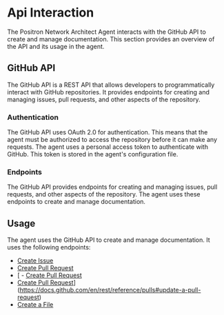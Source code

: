 # Api Interaction

The Positron Network Architect Agent interacts with the GitHub API to create and manage documentation. This section provides an overview of the API and its usage in the agent.

## GitHub API

The GitHub API is a REST API that allows developers to programmatically interact with GitHub repositories. It provides endpoints for creating and managing issues, pull requests, and other aspects of the repository.

### Authentication

The GitHub API uses OAuth 2.0 for authentication. This means that the agent must be authorized to access the repository before it can make any requests. The agent uses a personal access token to authenticate with GitHub. This token is stored in the agent's configuration file.

### Endpoints

The GitHub API provides endpoints for creating and managing issues, pull requests, and other aspects of the repository. The agent uses these endpoints to create and manage documentation.

## Usage

The agent uses the GitHub API to create and manage documentation. It uses the following endpoints:

- [Create Issue](https://docs.github.com/en/rest/reference/issues#create-an-issue)
- [Create Pull Request](https://docs.github.com/en/rest/reference/pulls#create-a-pull-request)
- [  - [Create Pull Request](https://docs.github.com/en/rest/reference/pulls#create-a-pull-request)
- [Create Pull Request](https://docs.github.com/en/rest/reference/pulls#create-a-pull-request)](https://docs.github.com/en/rest/reference/pulls#update-a-pull-request)
- [Create a File](https://docs.github.com/en/rest/reference/repos#create-or-update-file-contents)